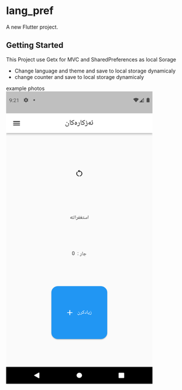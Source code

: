 # lang_pref

A new Flutter project.

## Getting Started
  This Project use Getx for MVC and SharedPreferences as local Sorage<br />
  
  * Change language and theme  and save to local storage dynamicaly
  * change counter and save to local storage dynamicaly
  
example photos
<img
  src="/assets/images/Screenshot_1664821287.png"
  width="400"
  height="800"
  style="display: inline-block; margin: 0 auto;">
<!-- <img>https://github.com/Mohamed-173/language_theme_dynamic/blob/main/assets/images/Screenshot_1664821287.png</img> -->